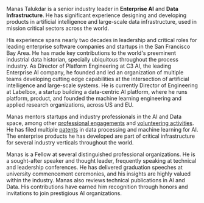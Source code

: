 Manas Talukdar is a senior industry leader in **Enterprise AI** and **Data Infrastructure**. He has significant experience designing and developing products in artificial intelligence and large-scale data infrastructure, used in mission critical sectors across the world.

His experience spans nearly two decades in leadership and critical roles for leading enterprise software companies and startups in the San Francisco Bay Area. He has made key contributions to the world's preeminent industrial data historian, specially ubiquitous throughout the process industry. As Director of Platform Engineering at C3 AI, the leading Enterprise AI company, he founded and led an organization of multiple teams developing cutting edge capabilities at the intersection of artificial intelligence and large-scale systems. He is currently Director of Engineering at Labelbox, a startup building a data-centric AI platform, where he runs platform, product, and founded the machine learning engineering and applied research organizations, across US and EU.

Manas mentors startups and industry professionals in the AI and Data space, among other [professional engagements](/about/professional/engagements/) and [volunteering activities](/about/volunteering/). He has filed multiple [patents](/about/professional/patents/) in data processing and machine learning for AI. The enterprise products he has developed are part of critical infrastructure for several industry verticals throughout the world.

Manas is a Fellow at several distinguished professional organizations. He is a sought-after speaker and thought leader, frequently speaking at technical and leadership conferences. He has delivered graduation speeches at university commencement ceremonies, and his insights are highly valued within the industry. Manas also reviews technical publications in AI and Data. His contributions have earned him recognition through honors and invitations to join prestigious AI organizations.
